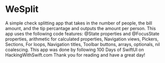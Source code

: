 # WeSplit
A simple check splitting app that takes in the number of people, the bill amount, and the tip percantage and outputs the amount per person.
This app uses the following code features: @State properties and @FocusState properties, arithmetic for calculated properties, Navigation views, Pickers, Sections, For loops, Navigation titles, Toolbar buttons, arrays, optionals, nil coalescing. 
This app was done by following 100 Days of SwiftUI on HackingWithSwift.com
Thank you for reading and have a great day!
